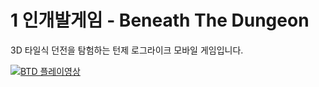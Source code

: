 # 1 인개발게임 - Beneath The Dungeon
3D 타일식 던전을 탐험하는 턴제 로그라이크 모바일 게임입니다.


[![BTD 플레이영상](http://img.youtube.com/vi/y6IwfYzzMvU/0.jpg)](https://youtu.be/y6IwfYzzMvU) 
